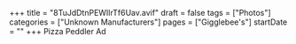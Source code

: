 +++
title = "8TuJdDtnPEWIlrTf6Uav.avif"
draft = false
tags = ["Photos"]
categories = ["Unknown Manufacturers"]
pages = ["Gigglebee's"]
startDate = ""
+++
Pizza Peddler Ad
